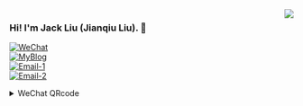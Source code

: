 <img align="right" src="https://github-readme-stats.vercel.app/api?username=ljq&cache_seconds=1800&show_icons=true&theme=onedark&layout=compact&border_radius=25&hide_border=False&custom_title=ljq@GitHub%20Jack%20Liu's%20GitHub%20Stats" />

### Hi! I'm Jack Liu (Jianqiu Liu). 👋

[![WeChat ](https://img.shields.io/badge/WeChat-labsec-brightgreen.svg?style=plastic&logo=wechat)](https://github.com/ljq)  
[![MyBlog](https://img.shields.io/badge/Blog%20URL-wdft.com-brightgreen.svg?style=plastic&logo=blogger)](https://wdft.com)  
[![Email-1](https://img.shields.io/badge/Email%201-stackgo@163.com-brightgreen.svg?style=plastic&logo=mail.ru)](mailto:stackgo@163.com)  
[![Email-2](https://img.shields.io/badge/Email%202-jackliu8909@gmail.com-brightgreen.svg?style=plastic&logo=gmail)](mailto:jackliu8909@gmail.com)  

<details>
<summary>WeChat QRcode</summary>

![labsec](https://raw.githubusercontent.com/ljq/ljq/main/wechat-ljq.png)

✨![visitors](https://visitor-badge.glitch.me/badge?page_id=ljq)✨
</details>

